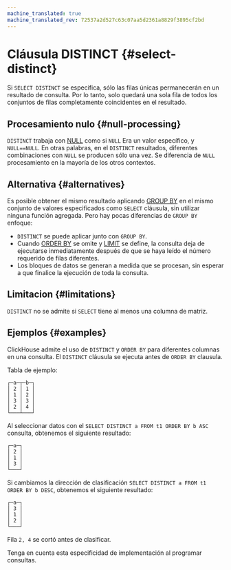 ```yaml
---
machine_translated: true
machine_translated_rev: 72537a2d527c63c07aa5d2361a8829f3895cf2bd
---
```


# Cláusula DISTINCT {#select-distinct}

Si `SELECT DISTINCT` se especifica, sólo las filas únicas permanecerán en un resultado de consulta. Por lo tanto, solo quedará una sola fila de todos los conjuntos de filas completamente coincidentes en el resultado.

## Procesamiento nulo {#null-processing}

`DISTINCT` trabaja con [NULL](../../syntax.md#null-literal) como si `NULL` Era un valor específico, y `NULL==NULL`. En otras palabras, en el `DISTINCT` resultados, diferentes combinaciones con `NULL` se producen sólo una vez. Se diferencia de `NULL` procesamiento en la mayoría de los otros contextos.

## Alternativa {#alternatives}

Es posible obtener el mismo resultado aplicando [GROUP BY](group-by.md) en el mismo conjunto de valores especificados como `SELECT` cláusula, sin utilizar ninguna función agregada. Pero hay pocas diferencias de `GROUP BY` enfoque:

-   `DISTINCT` se puede aplicar junto con `GROUP BY`.
-   Cuando [ORDER BY](order-by.md) se omite y [LIMIT](limit.md) se define, la consulta deja de ejecutarse inmediatamente después de que se haya leído el número requerido de filas diferentes.
-   Los bloques de datos se generan a medida que se procesan, sin esperar a que finalice la ejecución de toda la consulta.

## Limitacion {#limitations}

`DISTINCT` no se admite si `SELECT` tiene al menos una columna de matriz.

## Ejemplos {#examples}

ClickHouse admite el uso de `DISTINCT` y `ORDER BY` para diferentes columnas en una consulta. El `DISTINCT` cláusula se ejecuta antes de `ORDER BY` clausula.

Tabla de ejemplo:

``` text
┌─a─┬─b─┐
│ 2 │ 1 │
│ 1 │ 2 │
│ 3 │ 3 │
│ 2 │ 4 │
└───┴───┘
```

Al seleccionar datos con el `SELECT DISTINCT a FROM t1 ORDER BY b ASC` consulta, obtenemos el siguiente resultado:

``` text
┌─a─┐
│ 2 │
│ 1 │
│ 3 │
└───┘
```

Si cambiamos la dirección de clasificación `SELECT DISTINCT a FROM t1 ORDER BY b DESC`, obtenemos el siguiente resultado:

``` text
┌─a─┐
│ 3 │
│ 1 │
│ 2 │
└───┘
```

Fila `2, 4` se cortó antes de clasificar.

Tenga en cuenta esta especificidad de implementación al programar consultas.
